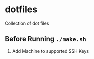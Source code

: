 # dotfiles
Collection of dot files 

## Before Running `./make.sh`
1. Add Machine to supported SSH Keys
